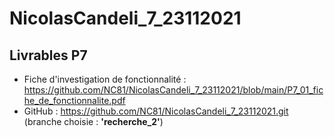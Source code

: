 # NicolasCandeli_7_23112021

## Livrables P7

* Fiche d'investigation de fonctionnalité : https://github.com/NC81/NicolasCandeli_7_23112021/blob/main/P7_01_fiche_de_fonctionnalite.pdf
* GitHub : https://github.com/NC81/NicolasCandeli_7_23112021.git (branche choisie : **'recherche_2'**)